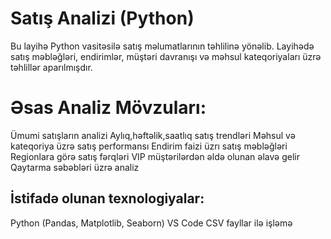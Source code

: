 # Satış Analizi (Python)

Bu layihə Python vasitəsilə satış məlumatlarının təhlilinə yönəlib. Layihədə satış məbləğləri, endirimlər, müştəri davranışı və məhsul kateqoriyaları üzrə təhlillər aparılmışdır.

# Əsas Analiz Mövzuları:
 Ümumi satışların analizi
 Aylıq,həftəlik,saatlıq satış trendləri
 Məhsul və kateqoriya üzrə satış performansı
 Endirim faizi üzrı satış məbləğləri
 Regionlara görə satış fərqləri
 VIP müştərilərdən əldə olunan əlavə gelir
 Qaytarma səbəbləri üzrə analiz

## İstifadə olunan texnologiyalar:
 Python (Pandas, Matplotlib, Seaborn)
 VS Code
 CSV fayllar ilə işləmə


